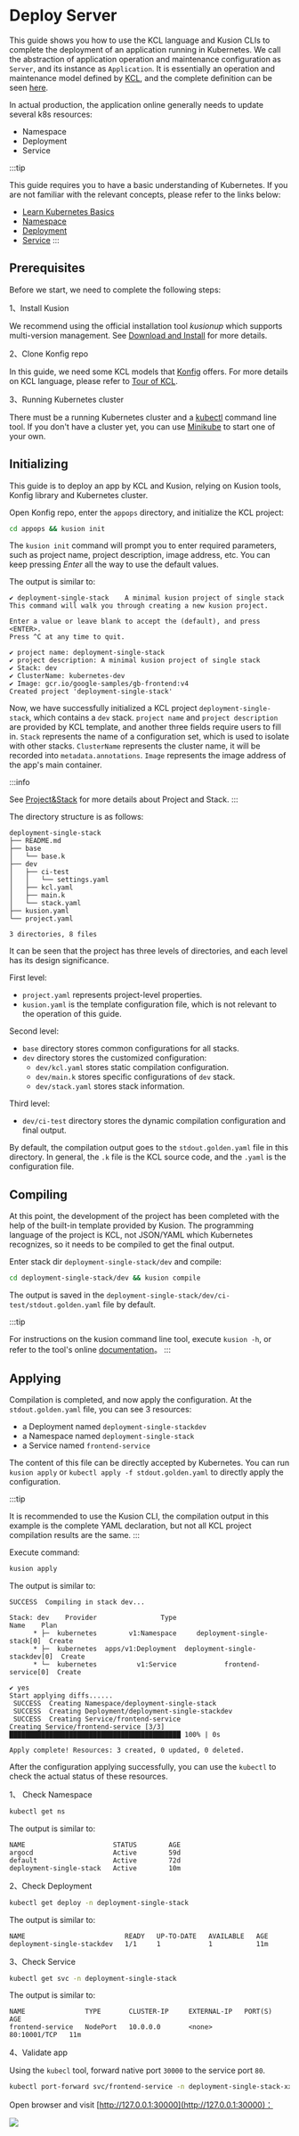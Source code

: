# Deploy Server

This guide shows you how to use the KCL language and Kusion CLIs to complete the deployment of an application running in Kubernetes.
We call the abstraction of application operation and maintenance configuration as `Server`, and its instance as `Application`.
It is essentially an operation and maintenance model defined by [KCL](https://kcl-lang.io/),
and the complete definition can be seen [here](/docs/reference/model/kusion_models/kube/frontend/doc_server).

In actual production, the application online generally needs to update several k8s resources:

- Namespace
- Deployment
- Service

:::tip

This guide requires you to have a basic understanding of Kubernetes.
If you are not familiar with the relevant concepts, please refer to the links below:

- [Learn Kubernetes Basics](https://kubernetes.io/docs/tutorials/kubernetes-basics/)
- [Namespace](https://kubernetes.io/docs/concepts/overview/working-with-objects/namespaces/)
- [Deployment](https://kubernetes.io/docs/concepts/workloads/controllers/deployment/)
- [Service](https://kubernetes.io/docs/concepts/services-networking/service/)
:::

## Prerequisites

Before we start, we need to complete the following steps:

1、Install Kusion

We recommend using the official installation tool _kusionup_ which supports multi-version management.
See [Download and Install](/docs/user_docs/getting-started/install) for more details.

2、Clone Konfig repo

In this guide, we need some KCL models that [Konfig](https://github.com/KusionStack/konfig.git) offers.
For more details on KCL language, please refer to [Tour of KCL](https://kcl-lang.io/).

3、Running Kubernetes cluster

There must be a running Kubernetes cluster and a [kubectl](https://Kubernetes.io/docs/tasks/tools/#kubectl) command line tool.
If you don't have a cluster yet, you can use [Minikube](https://minikube.sigs.k8s.io/docs/tutorials/multi_node/) to start one of your own.

## Initializing

This guide is to deploy an app by KCL and Kusion, relying on Kusion tools, Konfig library and Kubernetes cluster.

Open Konfig repo, enter the `appops` directory, and initialize the KCL project:

```bash
cd appops && kusion init
```

The `kusion init` command will prompt you to enter required parameters, such as project name, project description, image address, etc.
You can keep pressing _Enter_ all the way to use the default values.

The output is similar to:

```
✔ deployment-single-stack    A minimal kusion project of single stack
This command will walk you through creating a new kusion project.

Enter a value or leave blank to accept the (default), and press <ENTER>.
Press ^C at any time to quit.

✔ project name: deployment-single-stack
✔ project description: A minimal kusion project of single stack
✔ Stack: dev
✔ ClusterName: kubernetes-dev
✔ Image: gcr.io/google-samples/gb-frontend:v4
Created project 'deployment-single-stack'
```

Now, we have successfully initialized a KCL project `deployment-single-stack`, which contains a `dev` stack.
`project name` and `project description` are provided by KCL template, and another three fields require users to fill in. 
`Stack` represents the name of a configuration set, which is used to isolate with other stacks.
`ClusterName` represents the cluster name, it will be recorded into `metadata.annotations`.
`Image` represents the image address of the app's main container.

:::info

See [Project&Stack](/user_docs/concepts/konfig.md) for more details about Project and Stack.
:::

The directory structure is as follows:

```
deployment-single-stack
├── README.md
├── base
│   └── base.k
├── dev
│   ├── ci-test
│   │   └── settings.yaml
│   ├── kcl.yaml
│   ├── main.k
│   └── stack.yaml
├── kusion.yaml
└── project.yaml

3 directories, 8 files
```

It can be seen that the project has three levels of directories, and each level has its design significance.

First level:
- `project.yaml` represents project-level properties.
- `kusion.yaml` is the template configuration file, which is not relevant to the operation of this guide.

Second level:
- `base` directory stores common configurations for all stacks.
- `dev` directory stores the customized configuration:
  - `dev/kcl.yaml` stores static compilation configuration.
  - `dev/main.k` stores specific configurations of `dev` stack.
  - `dev/stack.yaml` stores stack information.

Third level:
- `dev/ci-test` directory stores the dynamic compilation configuration and final output.

By default, the compilation output goes to the `stdout.golden.yaml` file in this directory.
In general, the `.k` file is the KCL source code, and the `.yaml` is the configuration file.

## Compiling

At this point, the development of the project has been completed with the help of the built-in template provided by Kusion.
The programming language of the project is KCL, not JSON/YAML which Kubernetes recognizes, so it needs to be compiled to get the final output.

Enter stack dir `deployment-single-stack/dev` and compile:

```bash
cd deployment-single-stack/dev && kusion compile
```

The output is saved in the `deployment-single-stack/dev/ci-test/stdout.golden.yaml` file by default.

:::tip

For instructions on the kusion command line tool, execute `kusion -h`, or refer to the tool's online [documentation](/docs/reference/cli/kusion/overview)。
:::

## Applying

Compilation is completed, and now apply the configuration. At the `stdout.golden.yaml` file, you can see 3 resources:

- a Deployment named `deployment-single-stackdev`
- a Namespace named `deployment-single-stack`
- a Service named `frontend-service`

The content of this file can be directly accepted by Kubernetes.
You can run `kusion apply` or `kubectl apply -f stdout.golden.yaml` to directly apply the configuration.

:::tip

It is recommended to use the Kusion CLI, the compilation output in this example is the complete YAML declaration, 
but not all KCL project compilation results are the same.
:::

Execute command:

```bash
kusion apply
```

The output is similar to:

```
SUCCESS  Compiling in stack dev...

Stack: dev    Provider                Type                           Name    Plan
      * ├─  kubernetes        v1:Namespace     deployment-single-stack[0]  Create
      * ├─  kubernetes  apps/v1:Deployment  deployment-single-stackdev[0]  Create
      * └─  kubernetes          v1:Service            frontend-service[0]  Create

✔ yes
Start applying diffs......
 SUCCESS  Creating Namespace/deployment-single-stack     
 SUCCESS  Creating Deployment/deployment-single-stackdev
 SUCCESS  Creating Service/frontend-service
Creating Service/frontend-service [3/3] ███████████████████████████████████████████ 100% | 0s

Apply complete! Resources: 3 created, 0 updated, 0 deleted.
```

After the configuration applying successfully, you can use the `kubectl` to check the actual status of these resources.

1、 Check Namespace

```bash
kubectl get ns
```

The output is similar to:

```
NAME                      STATUS        AGE
argocd                    Active        59d
default                   Active        72d
deployment-single-stack   Active        10m
```

2、Check Deployment

```bash
kubectl get deploy -n deployment-single-stack
```

The output is similar to:

```
NAME                         READY   UP-TO-DATE   AVAILABLE   AGE
deployment-single-stackdev   1/1     1            1           11m
```

3、Check Service

```bash
kubectl get svc -n deployment-single-stack
```

The output is similar to:

```
NAME               TYPE       CLUSTER-IP     EXTERNAL-IP   PORT(S)        AGE
frontend-service   NodePort   10.0.0.0       <none>        80:10001/TCP   11m
```

4、Validate app

Using the `kubecl` tool, forward native port `30000` to the service port `80`.

```bash
kubectl port-forward svc/frontend-service -n deployment-single-stack-xx 30000:80
```

Open browser and visit [http://127.0.0.1:30000](http://127.0.0.1:30000)：

![](/img/docs/user_docs/guides/working-with-k8s/app-preview.jpg)
